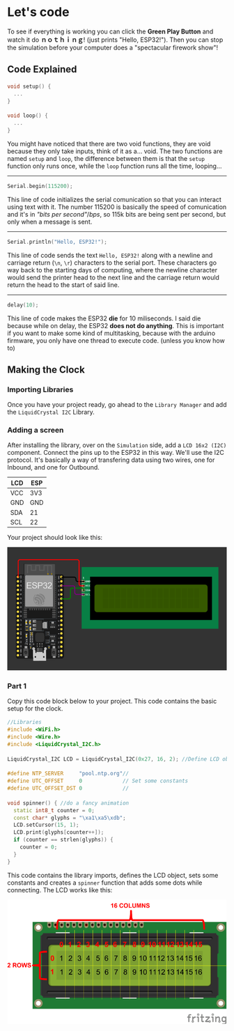 # Let's code

To see if everything is working you can click the **Green Play Button** and watch it do **ｎｏｔｈｉｎｇ**! (just prints "Hello, ESP32!").
Then you can stop the simulation before your computer does a "spectacular firework show"!

## Code Explained

```cpp
void setup() {
  ...
}

void loop() {
  ...
}

```

You might have noticed that there are two void functions, they are void because they only take inputs, think of it as a... void. The two functions are named `setup` and `loop`, the difference between them is that the `setup` function only runs once, while the `loop` function runs all the time, looping...

---

```cpp
Serial.begin(115200);
```

This line of code initializes the serial comunication so that you can interact using text with it. The number 115200 is basically the speed of comunication and it's in *"bits per second"*/*bps*, so 115k bits are being sent per second, but only when a message is sent.

---

```cpp
Serial.println("Hello, ESP32!");
```

This line of code sends the text `Hello, ESP32!` along with a newline and carriage return (`\n`, `\r`) characters to the serial port. These characters go way back to the starting  days of computing, where the newline character would send the printer head to the next line and the carriage return would return the head to the start of said line.

---

```cpp
delay(10);
```

This line of code makes the ESP32 **die** for 10 miliseconds. I said die because while on delay, the ESP32 **does not do anything**. This is important if you want to make some kind of multitasking, because with the arduino firmware, you only have one thread to execute code. (unless you know how to)

## Making the Clock

### Importing Libraries

Once you have your project ready, go ahead to the `Library Manager` and add the `LiquidCrystal I2C` Library.

### Adding a screen

After installing the library, over on the `Simulation` side, add a `LCD 16x2 (I2C)` component.
Connect the pins up to the ESP32 in this way. We'll use the I2C protocol. It's basically a way of transfering data using two wires, one for Inbound, and one for Outbound.

| LCD | ESP |
| --- | --- |
| VCC | 3V3 |
| GND | GND |
| SDA |  21 |
| SCL |  22 |

Your project should look like this:

![It should look like this](assembly.png)

### Part 1

Copy this code block below to your project. This code contains the basic setup for the clock.

```cpp
//Libraries
#include <WiFi.h>
#include <Wire.h>
#include <LiquidCrystal_I2C.h>

LiquidCrystal_I2C LCD = LiquidCrystal_I2C(0x27, 16, 2); //Define LCD object

#define NTP_SERVER     "pool.ntp.org"//
#define UTC_OFFSET     0             // Set some constants
#define UTC_OFFSET_DST 0             //

void spinner() { //do a fancy animation
  static int8_t counter = 0;
  const char* glyphs = "\xa1\xa5\xdb";
  LCD.setCursor(15, 1);
  LCD.print(glyphs[counter++]);
  if (counter == strlen(glyphs)) {
    counter = 0;
  }
}
```

This code contains the library imports, defines the LCD object, sets some constants and creates a `spinner` function that adds some dots while connecting.
The LCD works like this:

![LCD inner workings](lcd.webp)
